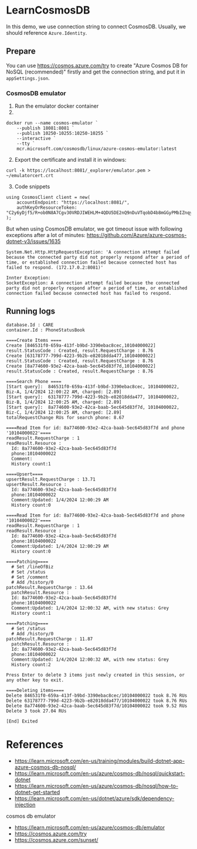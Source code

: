 # LearnCosmosDB

In this demo, we use connection string to connect CosmosDB. Usually, we should reference `Azure.Identity`.

## Prepare
You can use  https://cosmos.azure.com/try to create "Azure Cosmos DB for NoSQL (recommended)" firstly and get the connection string, and put it in `appSettings.json`.

### CosmosDB emulator
1. Run the emulator docker container
1. 
```
docker run --name cosmos-emulator `
    --publish 18081:8081 `
    --publish 10250-10255:10250-10255 `
    --interactive `
    --tty `
    mcr.microsoft.com/cosmosdb/linux/azure-cosmos-emulator:latest
```

2. Export the certificate and install it in windows: 
```
curl -k https://localhost:8081/_explorer/emulator.pem > ~/emulatorcert.crt
```

3. Code snippets
```
using CosmosClient client = new(
    accountEndpoint: "https://localhost:8081/",
    authKeyOrResourceToken: "C2y6yDjf5/R+ob0N8A7Cgv30VRDJIWEHLM+4QDU5DE2nQ9nDuVTqobD4b8mGGyPMbIZnqyMsEcaGQy67XIw/Jw=="
);
```

But when using CosmosDB emulator, we got timeout issue with following exceptions after a lot of minutes: https://github.com/Azure/azure-cosmos-dotnet-v3/issues/1635
```
System.Net.Http.HttpRequestException: 'A connection attempt failed because the connected party did not properly respond after a period of time, or established connection failed because connected host has failed to respond. (172.17.0.2:8081)'

Innter Exception:
SocketException: A connection attempt failed because the connected party did not properly respond after a period of time, or established connection failed because connected host has failed to respond.
```

## Running logs
```account.Id: cosmosrgeastusfab59b96-8b73-482b-bbaedb; ReadableRegions: East US; account.Consistency: Session
database.Id : CARE
container.Id : PhoneStatusBook

====Create Items ====
Create [846531f0-659a-413f-b9bd-3390ebac8cec,10104000022] result.StatusCode : Created, result.RequestCharge : 8.76
Create [63178777-799d-4223-9b2b-e82018dda477,10104000022] result.StatusCode : Created, result.RequestCharge : 8.76
Create [8a774600-93e2-42ca-baab-5ec645d83f7d,10104000022] result.StatusCode : Created, result.RequestCharge : 8.76

====Search Phone ====
[Start query]:  846531f0-659a-413f-b9bd-3390ebac8cec, 10104000022, Biz-A, 1/4/2024 12:00:22 AM, charged: [2.89]
[Start query]:  63178777-799d-4223-9b2b-e82018dda477, 10104000022, Biz-B, 1/4/2024 12:00:25 AM, charged: [2.89]
[Start query]:  8a774600-93e2-42ca-baab-5ec645d83f7d, 10104000022, Biz-C, 1/4/2024 12:00:25 AM, charged: [2.89]
totalRequestChange RUs for search phone: 8.67

====Read Item for id: 8a774600-93e2-42ca-baab-5ec645d83f7d and phone '10104000022'====
readResult.RequestCharge : 1
readResult.Resource :
  Id: 8a774600-93e2-42ca-baab-5ec645d83f7d
  phone:10104000022
  Comment:
  History count:1

====Upsert====
upsertResult.RequestCharge : 13.71
upsertResult.Resource :
  Id: 8a774600-93e2-42ca-baab-5ec645d83f7d
  phone:10104000022
  Comment:Updated: 1/4/2024 12:00:29 AM
  History count:0

====Read Item for id: 8a774600-93e2-42ca-baab-5ec645d83f7d and phone '10104000022'====
readResult.RequestCharge : 1
readResult.Resource :
  Id: 8a774600-93e2-42ca-baab-5ec645d83f7d
  phone:10104000022
  Comment:Updated: 1/4/2024 12:00:29 AM
  History count:0

====Patching====
  # Set /lineOfBiz
  # Set /status
  # Set /comment
  # Add /history/0
patchResult.RequestCharge : 13.64
  patchResult.Resource :
  Id: 8a774600-93e2-42ca-baab-5ec645d83f7d
  phone:10104000022
  Comment:Updated: 1/4/2024 12:00:32 AM, with new status: Grey
  History count:1

====Patching====
  # Set /status
  # Add /history/0
patchResult.RequestCharge : 11.87
  patchResult.Resource :
  Id: 8a774600-93e2-42ca-baab-5ec645d83f7d
  phone:10104000022
  Comment:Updated: 1/4/2024 12:00:32 AM, with new status: Grey
  History count:2

Press Enter to delete 3 items just newly created in this session, or any other key to exit.

====Deleting items====
Delete 846531f0-659a-413f-b9bd-3390ebac8cec/10104000022 took 8.76 RUs
Delete 63178777-799d-4223-9b2b-e82018dda477/10104000022 took 8.76 RUs
Delete 8a774600-93e2-42ca-baab-5ec645d83f7d/10104000022 took 9.52 RUs
Delete 3 took 27.04 RUs

[End] Exited

```


# References
- https://learn.microsoft.com/en-us/training/modules/build-dotnet-app-azure-cosmos-db-nosql/
- https://learn.microsoft.com/en-us/azure/cosmos-db/nosql/quickstart-dotnet
- https://learn.microsoft.com/en-us/azure/cosmos-db/nosql/how-to-dotnet-get-started
- https://learn.microsoft.com/en-us/dotnet/azure/sdk/dependency-injection

cosmos db emulator
- https://learn.microsoft.com/en-us/azure/cosmos-db/emulator
- https://cosmos.azure.com/try
- https://cosmos.azure.com/sunset/

